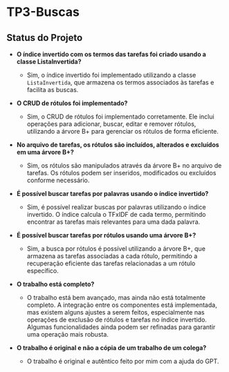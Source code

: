 # TP3-Buscas

## Status do Projeto

- **O índice invertido com os termos das tarefas foi criado usando a classe ListaInvertida?**
  - Sim, o índice invertido foi implementado utilizando a classe `ListaInvertida`, que armazena os termos associados às tarefas e facilita as buscas.

- **O CRUD de rótulos foi implementado?**
  - Sim, o CRUD de rótulos foi implementado corretamente. Ele inclui operações para adicionar, buscar, editar e remover rótulos, utilizando a árvore B+ para gerenciar os rótulos de forma eficiente.

- **No arquivo de tarefas, os rótulos são incluídos, alterados e excluídos em uma árvore B+?**
  - Sim, os rótulos são manipulados através da árvore B+ no arquivo de tarefas. Os rótulos podem ser inseridos, modificados ou excluídos conforme necessário.

- **É possível buscar tarefas por palavras usando o índice invertido?**
  - Sim, é possível realizar buscas por palavras utilizando o índice invertido. O índice calcula o TFxIDF de cada termo, permitindo encontrar as tarefas mais relevantes para uma dada palavra.

- **É possível buscar tarefas por rótulos usando uma árvore B+?**
  - Sim, a busca por rótulos é possível utilizando a árvore B+, que armazena as tarefas associadas a cada rótulo, permitindo a recuperação eficiente das tarefas relacionadas a um rótulo específico.

- **O trabalho está completo?**
  - O trabalho está bem avançado, mas ainda não está totalmente completo. A integração entre os componentes está implementada, mas existem alguns ajustes a serem feitos, especialmente nas operações de exclusão de rótulos e tarefas no índice invertido. Algumas funcionalidades ainda podem ser refinadas para garantir uma operação mais robusta.

- **O trabalho é original e não a cópia de um trabalho de um colega?**
  - O trabalho é original e autêntico feito por mim com a ajuda do GPT.